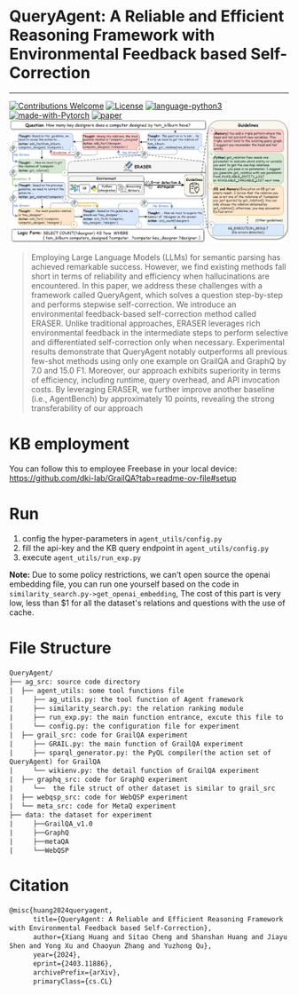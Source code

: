 # QueryAgent: A Reliable and Efficient Reasoning Framework with Environmental Feedback based Self-Correction

---
 [![Contributions Welcome](https://img.shields.io/badge/Contributions-Welcome-brightgreen.svg?style=flat-square)](https://github.com/dki-lab/GrailQA/issues)
[![License](https://img.shields.io/badge/License-Apache%202.0-blue.svg)](https://opensource.org/licenses/Apache-2.0)
[![language-python3](https://img.shields.io/badge/Language-Python3-blue.svg?style=flat-square)](https://www.python.org/)
[![made-with-Pytorch](https://img.shields.io/badge/Made%20with-Pytorch-orange.svg?style=flat-square)](https://pytorch.org/)
[![paper](https://img.shields.io/badge/Paper-ACL2024-lightgrey?style=flat-square)](https://arxiv.org/abs/2310.15517)
<img width="1175" alt="image" src="https://raw.githubusercontent.com/cdhx/img_store/main/queryagent.png">

> Employing Large Language Models (LLMs)
for semantic parsing has achieved remarkable
success. However, we find existing methods fall short in terms of reliability and efficiency when hallucinations are encountered. In
this paper, we address these challenges with a
framework called QueryAgent, which solves
a question step-by-step and performs stepwise self-correction. We introduce an environmental feedback-based self-correction method
called ERASER. Unlike traditional approaches,
ERASER leverages rich environmental feedback in the intermediate steps to perform selective and differentiated self-correction only
when necessary. Experimental results demonstrate that QueryAgent notably outperforms all
previous few-shot methods using only one example on GrailQA and GraphQ by 7.0 and 15.0
F1. Moreover, our approach exhibits superiority in terms of efficiency, including runtime,
query overhead, and API invocation costs. By
leveraging ERASER, we further improve another baseline (i.e., AgentBench) by approximately 10 points, revealing the strong transferability of our approach



# KB employment
You can follow this to employee Freebase in your local device:  
https://github.com/dki-lab/GrailQA?tab=readme-ov-file#setup

# Run
1. config the hyper-parameters in `agent_utils/config.py`
2. fill the api-key and the KB query endpoint in `agent_utils/config.py`
3. execute `agent_utils/run_exp.py`

**Note:** Due to some policy restrictions, 
we can't open source the openai embedding file, 
you can run one yourself based on the code in `similarity_search.py->get_openai_embedding`, 
The cost of this part is very low, 
less than $1 for all the dataset's relations and questions with the use of cache.
# File Structure

```
QueryAgent/
├── ag_src: source code directory 
|  ├── agent_utils: some tool functions file 
|     ├── ag_utils.py: the tool function of Agent framework
|     ├── similarity_search.py: the relation ranking module
|     ├── run_exp.py: the main function entrance, excute this file to 
|     └── config.py: the configuration file for experiment
|  ├── grail_src: code for GrailQA experiment
|     ├── GRAIL.py: the main function of GrailQA experiment
|     ├── sparql_generator.py: the PyQL compiler(the action set of QueryAgent) for GrailQA
|     └── wikienv.py: the detail function of GrailQA experiment 
|  ├── graphq_src: code for GraphQ experiment
|     └──  the file struct of other dataset is similar to grail_src 
|  ├── webqsp_src: code for WebQSP experiment
|  └── meta_src: code for MetaQ experiment
├── data: the dataset for experiment
|     ├──GrailQA_v1.0    
|     ├──GraphQ
|     ├──metaQA
|     └──WebQSP
```

# Citation

```
@misc{huang2024queryagent,
      title={QueryAgent: A Reliable and Efficient Reasoning Framework with Environmental Feedback based Self-Correction}, 
      author={Xiang Huang and Sitao Cheng and Shanshan Huang and Jiayu Shen and Yong Xu and Chaoyun Zhang and Yuzhong Qu},
      year={2024},
      eprint={2403.11886},
      archivePrefix={arXiv},
      primaryClass={cs.CL}

```

